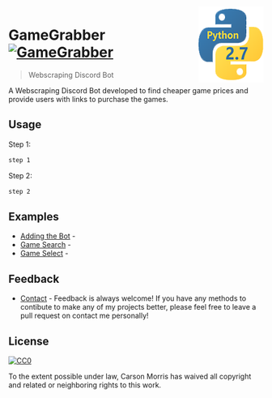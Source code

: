 <img src="icon.png" align="right" />

# GameGrabber [![GameGrabber](https://cdn.rawgit.com/sindresorhus/awesome/d7305f38d29fed78fa85652e3a63e154dd8e8829/media/badge.svg)](https://github.com/Torrax/GameGrabber)
> Webscraping Discord Bot

A Webscraping Discord Bot developed to find cheaper game prices and provide users with links to purchase the games.

## Usage

Step 1:

```sh
step 1
```

Step 2:

```sh
step 2
```

## Examples

- [Adding the Bot](https://github.com/Torrax/GameGrabber/examples/) - 
- [Game Search](https://github.com/Torrax/GameGrabber/examples/) - 
- [Game Select](https://github.com/Torrax/GameGrabber/examples/) - 

## Feedback

- [Contact](mailto:carson.morris2@hotmail.com) - Feedback is always welcome! If you have any methods to contibute to make any of my projects better, please feel free to leave a pull request on contact me personally!

## License

[![CC0](https://licensebuttons.net/p/zero/1.0/88x31.png)](https://creativecommons.org/publicdomain/zero/1.0/)

To the extent possible under law, Carson Morris has waived all copyright and related or neighboring rights to this work.
